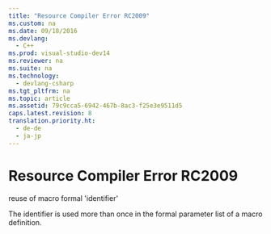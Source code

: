 ```yaml
---
title: "Resource Compiler Error RC2009"
ms.custom: na
ms.date: 09/18/2016
ms.devlang: 
  - C++
ms.prod: visual-studio-dev14
ms.reviewer: na
ms.suite: na
ms.technology: 
  - devlang-csharp
ms.tgt_pltfrm: na
ms.topic: article
ms.assetid: 79c9cca5-6942-467b-8ac3-f25e3e9511d5
caps.latest.revision: 8
translation.priority.ht: 
  - de-de
  - ja-jp
---
```

# Resource Compiler Error RC2009
reuse of macro formal 'identifier'  
  
 The identifier is used more than once in the formal parameter list of a macro definition.